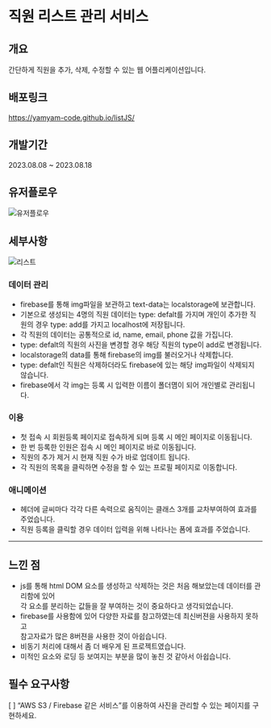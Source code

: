 # 직원 리스트 관리 서비스

## 개요

간단하게 직원을 추가, 삭제, 수정할 수 있는 웹 어플리케이션입니다.

## 배포링크

https://yamyam-code.github.io/listJS/

## 개발기간

2023.08.08 ~ 2023.08.18

## 유저플로우

![유저플로우](https://github.com/Yamyam-code/intro/assets/121215024/611d3eef-2871-44f2-9b6a-0aa6c0223ecc)

## 세부사항

![리스트](https://github.com/Yamyam-code/intro/assets/121215024/9f05e47a-1b11-4f57-8f19-934baeb6c904)

### 데이터 관리

- firebase를 통해 img파일을 보관하고 text-data는 localstorage에 보관합니다. <br />
- 기본으로 생성되는 4명의 직원 데이터는 type: defalt를 가지며 개인이 추가한 직원의 경우
  type: add를 가지고 localhost에 저장됩니다. <br />
- 각 직원의 데이터는 공통적으로 id, name, email, phone 값을 가집니다. <br />
- type: defalt의 직원의 사진을 변경할 경우 해당 직원의 type이 add로 변경됩니다. <br />
- localstorage의 data를 통해 firebase의 img를 불러오거나 삭제합니다. <br />
- type: defalt인 직원은 삭제하더라도 firebase에 있는 해당 img파일이 삭제되지 않습니다. <br />
- firebase에서 각 img는 등록 시 입력한 이름이 폴더몀이 되어 개인별로 관리됩니다.

### 이용

- 첫 접속 시 회원등록 페이지로 접속하게 되며 등록 시 메인 페이지로 이동됩니다.
- 한 번 등록한 인원은 접속 시 메인 페이지로 바로 이동됩니다.
- 직원의 추가 제거 시 현재 직원 수가 바로 업데이트 됩니다.
- 각 직원의 목록을 클릭하면 수정을 할 수 있는 프로필 페이지로 이동합니다.

### 애니메이션

- 헤더에 글씨마다 각각 다른 속력으로 움직이는 클래스 3개를 교차부여하여 효과를 주었습니다.
- 직원 등록을 클릭할 경우 데이터 입력을 위해 나타나는 폼에 효과를 주었습니다.

---

## 느낀 점

- js를 통해 html DOM 요소를 생성하고 삭제하는 것은 처음 해보았는데 데이터를 관리함에 있어<br />
  각 요소를 분리하는 값들을 잘 부여하는 것이 중요하다고 생각되었습니다.<br />
- firebase를 사용함에 있어 다양한 자료를 참고하였는데 최신버젼을 사용하지 못하고 <br />참고자료가 많은 8버젼을 사용한 것이 아쉽습니다. <br />
- 비동기 처리에 대해서 좀 더 배우게 된 프로젝트였습니다.
- 미적인 요소와 로딩 등 보여지는 부분을 많이 놓친 것 같아서 아쉽습니다.

## 필수 요구사항

[ ] “AWS S3 / Firebase 같은 서비스”를 이용하여 사진을 관리할 수 있는 페이지를 구현하세요.

